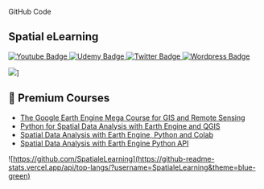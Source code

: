 GitHub Code

## Spatial eLearning 

<div id="badges">
   <a href="https://www.youtube.com/channel/UCzWimsVHHZFG1uMUYgKizqg">
    <img src="https://img.shields.io/badge/YouTube-red?style=for-the-badge&logo=youtube&logoColor=white" alt="Youtube Badge"/>
  </a>
  <a href="https://www.udemy.com/course/google-earth-engine-gis-remote-sensing/?couponCode=AUG22DISC">
    <img src="https://img.shields.io/badge/Udemy-EC5252?style=for-the-badge&logo=Udemy&logoColor=white" alt="Udemy Badge"/>
  </a>
  <a href="https://twitter.com/SpatialeLearn">
    <img src="https://img.shields.io/badge/Twitter-blue?style=for-the-badge&logo=twitter&logoColor=white" alt="Twitter Badge"/>
  </a>
  <a href="https://spatialelearning.com/">
    <img src="https://img.shields.io/badge/Wordpress-21759B?style=for-the-badge&logo=wordpress&logoColor=white" alt="Wordpress Badge"/>
  </a>
</div>

![](https://github-readme-stats.vercel.app/api?username=SpatialeLearning)]


## 📝 Premium Courses 

- [The Google Earth Engine Mega Course for GIS and Remote Sensing](https://www.udemy.com/course/google-earth-engine-gis-remote-sensing/?couponCode=AUG22DISC)
- [Python for Spatial Data Analysis with Earth Engine and QGIS](https://www.udemy.com/course/python-for-spatial-data-analysis-with-earth-engine-and-qgis/?couponCode=AUG22DISC)
- [Spatial Data Analysis with Earth Engine, Python and Colab](https://www.udemy.com/course/spatial-analysis-with-earth-engine-python-google-colab/?couponCode=AUG22DISC)
- [Spatial Data Analysis with Earth Engine Python API](https://www.udemy.com/course/spatial-data-analysis-with-earth-engine-python-api/?couponCode=AUG22DISC)


![https://github.com/SpatialeLearning](https://github-readme-stats.vercel.app/api/top-langs/?username=SpatialeLearning&theme=blue-green)




